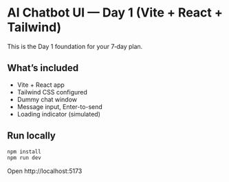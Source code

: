 # AI Chatbot UI — Day 1 (Vite + React + Tailwind)

This is the Day 1 foundation for your 7‑day plan.

## What’s included

- Vite + React app
- Tailwind CSS configured
- Dummy chat window
- Message input, Enter-to-send
- Loading indicator (simulated)

## Run locally

```bash
npm install
npm run dev
```

Open http://localhost:5173
